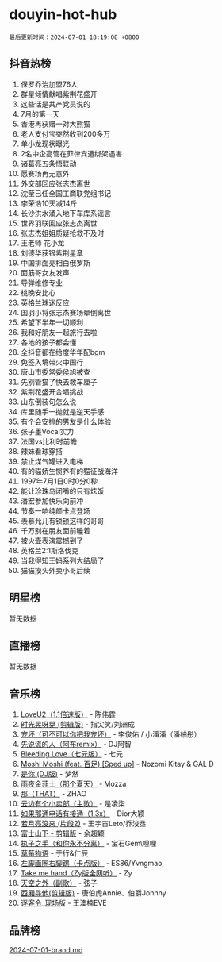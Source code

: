 # douyin-hot-hub

`最后更新时间：2024-07-01 18:19:08 +0800`

## 抖音热榜

1. 保罗乔治加盟76人
1. 群星倾情献唱紫荆花盛开
1. 这些话是共产党员说的
1. 7月的第一天
1. 香港再获赠一对大熊猫
1. 老人支付宝突然收到200多万
1. 单小龙现状曝光
1. 2名中企高管在菲律宾遭绑架遇害
1. 诸葛亮五条悟联动
1. 愿赛场再无意外
1. 外交部回应张志杰离世
1. 沈莹已任全国工商联党组书记
1. 李荣浩10天减14斤
1. 长沙洪水涌入地下车库系谣言
1. 世界羽联回应张志杰离世
1. 张志杰姐姐质疑抢救不及时
1. 王老师 花小龙
1. 刘德华获银紫荆星章
1. 中国排面亮相白俄罗斯
1. 面筋哥女友发声
1. 导弹维修专业
1. 桃晚安比心
1. 英格兰球迷反应
1. 国羽小将张志杰赛场晕倒离世
1. 希望下半年一切顺利
1. 我和好朋友一起旅行去啦
1. 各地的孩子都会懂
1. 全抖音都在给度华年配bgm
1. 免签入境带火中国行
1. 唐山市委常委侯旭被查
1. 先别管猫了快去救车厘子
1. 紫荆花盛开合唱挑战
1. 山东倒装句怎么说
1. 库里随手一抛就是逆天手感
1. 有个会安排的男友是什么体验
1. 张子墨Vocal实力
1. 法国vs比利时前瞻
1. 辣妹看球穿搭
1. 禁止煤气罐进入电梯
1. 有的猫娇生惯养有的猫征战海洋
1. 1997年7月1日0时0分0秒
1. 能让珍珠鸟闭嘴的只有炫饭
1. 潘宏参加快乐向前冲
1. 节奏一响纯颜卡点登场
1. 羡慕允儿有锁锁这样的哥哥
1. 千万别在朋友面前睡着
1. 被火壶表演震撼到了
1. 英格兰2:1斯洛伐克
1. 当我得知王妈系列大结局了
1. 猫猫摸头外卖小哥后续

## 明星榜

暂无数据

## 直播榜

暂无数据

## 音乐榜

1. [LoveU2（1.1倍速版）](https://sf5-hl-cdn-tos.douyinstatic.com/obj/tos-cn-ve-2774/oQMeDffLaEmgMwgCOEMAFCI6INzoFPgWdD0rsa) - 陈伟霆
1. [时光晃呀晃 (剪辑版)](https://sf5-hl-cdn-tos.douyinstatic.com/obj/tos-cn-ve-2774/o8ACeQem3gwI1x3GIYGAfKG0LJebKFRJDwRwyW) - 指尖笑/刘洲成
1. [宠坏（可不可以你把我宠坏）](https://sf3-cdn-tos.douyinstatic.com/obj/tos-cn-ve-2774/ocWI8ft2gd0rAfXKzvKGeMQM6fVLTLfA8UJzwl) - 李俊佑 / 小潘潘（潘柚彤）
1. [先说谎的人（阿布remix）](https://sf3-cdn-tos.douyinstatic.com/obj/tos-cn-ve-2774/owQtOFmAzBgxBKDOYfeCTQTgE9cDORrOQqmCZy) - DJ阿智
1. [Bleeding Love（七元版）](https://sf5-hl-cdn-tos.douyinstatic.com/obj/tos-cn-ve-2774/oEgC9eZFHQ1MfSRnrfkzFp8AayDWqAQMABBgUs) - 七元
1. [Moshi Moshi (feat. 百足) [Sped up]](https://sf5-hl-cdn-tos.douyinstatic.com/obj/tos-cn-ve-2774/ocCPFQcXJLeroaIdQLIGAoeeYM3OAUYGDguHXz) - Nozomi Kitay & GAL D
1. [是你 (DJ版)](https://sf5-hl-cdn-tos.douyinstatic.com/obj/tos-cn-ve-2774/1ec766e572b34c42853ce6315d426850) - 梦然
1. [雨夜金菲士（那个夏天）](https://sf5-hl-cdn-tos.douyinstatic.com/obj/tos-cn-ve-2774/osPmPLDWQBBE2Z6bftCgYwkFaF4pEYEneXaZQs) - Mozza
1. [那（THAT）](https://sf5-hl-cdn-tos.douyinstatic.com/obj/tos-cn-ve-2774/oIIWGeBZCnlGx9tl0gFlCfwlQbj7QWAD8HYAGg) - ZHAO
1. [云边有个小卖部（主歌）](https://sf5-hl-cdn-tos.douyinstatic.com/obj/tos-cn-ve-2774/okvgzOZylLA4WYUHkAhpy5DrCiqAmBjiMIkJp) - 是凌柒
1. [如果那通电话有接通（1.3x）](https://sf5-hl-cdn-tos.douyinstatic.com/obj/tos-cn-ve-2774/ocJeJKhUhAJG8EYZiEFfGFAPkD3beMQ5mwDv1e) - Dior大颖
1. [若月亮没来 (片段2)](https://sf6-cdn-tos.douyinstatic.com/obj/tos-cn-ve-2774/ocQavLLjkCOeDxGyYeIMGgNAIwJ0QXE1Ve3Fzv) - 王宇宙Leto/乔浚丞
1. [富士山下 - 剪辑版](https://sf3-cdn-tos.douyinstatic.com/obj/tos-cn-ve-2774/o4QGmeUZhQXvtC5BDkogeQni8WbdCBUJEYI12v) - 余超颖
1. [执子之手（和你永不分离）](https://sf5-hl-cdn-tos.douyinstatic.com/obj/tos-cn-ve-2774/oU4mUWISThYfqtA61VOl8PAQGeK2LGGQfFCZfY) - 宝石Gem\哩哩
1. [草莓物语](https://sf5-hl-cdn-tos.douyinstatic.com/obj/tos-cn-ve-2774/okynhJ7jEAIIZBfsLgYMEI8QC3WbQNN66RKzhT) - 于行&仁辰
1. [左脚画圈右脚踢（卡点版）](https://sf5-hl-cdn-tos.douyinstatic.com/obj/tos-cn-ve-2774/oAoAIr8BJv8B7W4CEBMsaSfDWrAiF4izwIDMJg) - ES86/Yvngmao
1. [Take me hand（Zy版全网听）](https://sf3-cdn-tos.douyinstatic.com/obj/tos-cn-ve-2774/owyUoUuVpA1I7BiszAYMSqbGseWQw8P7Ea2BiR) - Zy
1. [天空之外（副歌）](https://sf5-hl-cdn-tos.douyinstatic.com/obj/tos-cn-ve-2774/oAYn0BTp8jS8iSyZSHMUWAikyvAWI1c7aiJTr) - 弦子
1. [西厢寻他(剪辑版)](https://sf3-cdn-tos.douyinstatic.com/obj/tos-cn-ve-2774/oUsAVfAQKlRNxEv5qxvIB8o5qmIWUcXbzJKJhw) - 唐伯虎Annie、伯爵Johnny
1. [逐客令_现场版](https://sf5-hl-cdn-tos.douyinstatic.com/obj/tos-cn-ve-2774/okjvqFftEMAIgLPvI8f4MT5CZVyxmDQdBOwjBv) - 王澳楠EVE

## 品牌榜

[2024-07-01-brand.md](2024-07-01-brand.md)
